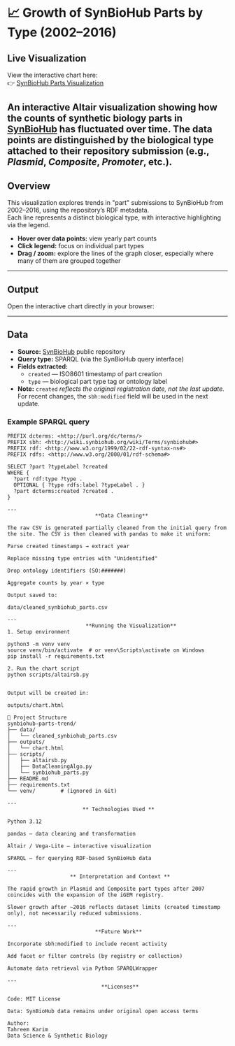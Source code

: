 # 📈 Growth of SynBioHub Parts by Type (2002–2016)

## Live Visualization
View the interactive chart here:  
👉 [SynBioHub Parts Visualization](https://tahreemk13.github.io/SynBioHub_parts_visualization/)


An interactive **Altair** visualization showing how the counts of synthetic biology parts in [SynBioHub](https://synbiohub.org/) has fluctuated over time. The data points are distinguished by the biological type attached to their repository submission (e.g., *Plasmid*, *Composite*, *Promoter*, etc.).
---

## Overview

This visualization explores trends in "part" submissions to SynBioHub from 2002–2016, using the repository’s RDF metadata.  
Each line represents a distinct biological type, with interactive highlighting via the legend.

- **Hover over data points:** view yearly part counts  
- **Click legend:** focus on individual part types  
- **Drag / zoom:** explore the lines of the graph closer, especially where many of them are grouped together

---

## Output

Open the interactive chart directly in your browser:

---

## Data

- **Source:** [SynBioHub](https://synbiohub.org/) public repository
- **Query type:** SPARQL (via the SynBioHub query interface)
- **Fields extracted:**
  - `created` — ISO8601 timestamp of part creation
  - `type` — biological part type tag or ontology label
- **Note:** `created` *reflects the original registration date, not the last update.*  
  For recent changes, the `sbh:modified` field will be used in the next update.

### Example SPARQL query
```sparql
PREFIX dcterms: <http://purl.org/dc/terms/>
PREFIX sbh: <http://wiki.synbiohub.org/wiki/Terms/synbiohub#>
PREFIX rdf: <http://www.w3.org/1999/02/22-rdf-syntax-ns#>
PREFIX rdfs: <http://www.w3.org/2000/01/rdf-schema#>

SELECT ?part ?typeLabel ?created
WHERE {
  ?part rdf:type ?type .
  OPTIONAL { ?type rdfs:label ?typeLabel . }
  ?part dcterms:created ?created .
}

---          
                            **Data Cleaning**

The raw CSV is generated partially cleaned from the initial query from the site. The CSV is then cleaned with pandas to make it uniform:

Parse created timestamps → extract year

Replace missing type entries with "Unidentified"

Drop ontology identifiers (SO:#######)

Aggregate counts by year × type

Output saved to:

data/cleaned_synbiohub_parts.csv

---
                         **Running the Visualization**
1. Setup environment

python3 -m venv venv
source venv/bin/activate  # or venv\Scripts\activate on Windows
pip install -r requirements.txt

2. Run the chart script
python scripts/altairsb.py


Output will be created in:

outputs/chart.html

📂 Project Structure
synbiohub-parts-trend/
├── data/
│   └── cleaned_synbiohub_parts.csv
├── outputs/
│   └── chart.html
├── scripts/
│   ├── altairsb.py
│   ├── DataCleaningAlgo.py
│   └── synbiohub_parts.py
├── README.md
├── requirements.txt
└── venv/        # (ignored in Git)

---  
                        ** Technologies Used **

Python 3.12

pandas — data cleaning and transformation

Altair / Vega-Lite — interactive visualization

SPARQL — for querying RDF-based SynBioHub data

---
                    ** Interpretation and Context **

The rapid growth in Plasmid and Composite part types after 2007 coincides with the expansion of the iGEM registry.

Slower growth after ~2016 reflects dataset limits (created timestamp only), not necessarily reduced submissions.

---
                            **Future Work**

Incorporate sbh:modified to include recent activity

Add facet or filter controls (by registry or collection)

Automate data retrieval via Python SPARQLWrapper

---
                              **Licenses**

Code: MIT License

Data: SynBioHub data remains under original open access terms

Author:
Tahreem Karim
Data Science & Synthetic Biology
